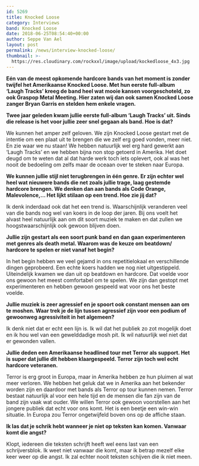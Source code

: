 ```yaml
---
id: 5269
title: Knocked Loose
category: Interviews
band: Knocked Loose
date: 2018-06-25T08:54:40+00:00
author: Seppe Van Ael
layout: post
permalink: /news/interview-knocked-loose/
thumbnail: >-
  https://res.cloudinary.com/rockxxl/image/upload/kockedloose_4x3.jpg
---
```

**Eén van de meest opkomende hardcore bands van het moment is zonder twijfel het Amerikaanse Knocked Loose. Met hun eerste full-album ‘Laugh Tracks’ kreeg de band heel wat mooie kansen voorgeschoteld, zo ook Graspop Metal Meeting. Hier zaten wij dan ook samen Knocked Loose zanger Bryan Garris en stelden hem enkele vragen.**

**Twee jaar geleden kwam jullie eerste full-album ‘Laugh Tracks’ uit. Sinds die release is het voor jullie zeer snel gegaan als band. Hoe is dat?**

We kunnen het amper zelf geloven. We zijn Knocked Loose gestart met de intentie om een plaat uit te brengen die we zelf erg goed vonden, meer niet. En zie waar we nu staan! We hebben natuurlijk wel erg hard gewerkt aan ‘Laugh Tracks’ en we hebben bijna non stop getoerd in Amerika. Het doet deugd om te weten dat al dat harde werk toch iets oplevert, ook al was het nooit de bedoeling om zelfs maar de oceaan over te steken naar Europa.

**We kunnen jullie stijl niet terugbrengen in één genre. Er zijn echter wel heel wat nieuwere bands die net zoals jullie trage, laag gestemde hardcore brengen. We denken dan aan bands als Code Orange, Malevolence,… Het lijkt stilaan op een trend. Hoe zie jij dat?**

Ik denk inderdaad ook dat het een trend is. Waarschijnlijk veranderen veel van die bands nog wel van koers in de loop der jaren. Bij ons voelt het alvast heel natuurlijk aan om dit soort muziek te maken en dat zullen we hoogstwaarschijnlijk ook gewoon blijven doen.

**Jullie zijn gestart als een soort punk band en dan gaan experimenteren met genres als death metal. Waarom was de keuze om beatdown/ hardcore te spelen er niet vanaf het begin?** 

In het begin hebben we veel gejamd in ons repetitielokaal en verschillende dingen geprobeerd. Een echte koers hadden we nog niet uitgestippeld. Uiteindelijk kwamen we dan uit op beatdown en hardcore. Dat voelde voor ons gewoon het meest comfortabel om te spelen. We zijn dan gestopt met experimenteren en hebben gewoon gespeeld wat voor ons het beste voelde.

**Jullie muziek is zeer agressief en je spoort ook constant mensen aan om te moshen. Waar trek je de lijn tussen agressief zijn voor een podium of gewoonweg agressiviteit in het algemeen?** 

Ik denk niet dat er echt een lijn is. Ik wil dat het publiek zo zot mogelijk doet en ik hou wel van een gewelddadige mosh pit. Ik wil natuurlijk wel niet dat er gewonden vallen.

**Jullie deden een Amerikaanse headlined tour met Terror als support. Het is super dat jullie dit hebben klaargespeeld. Terror zijn toch wel echt hardcore veteranen.** 

Terror is erg groot in Europa, maar in Amerika hebben ze hun pluimen al wat meer verloren. We hebben het geluk dat we in Amerika aan het bekender worden zijn en daardoor met bands als Terror op tour kunnen nemen. Terror bestaat natuurlijk al voor een hele tijd en de mensen die fan zijn van de band zijn vaak wat ouder. We willen Terror ook gewoon voorstellen aan het jongere publiek dat echt voor ons komt. Het is een beetje een win-win situatie. In Europa zou Terror ongetwijfeld boven ons op de affiche staan.

**Ik las dat je schrik hebt wanneer je niet op teksten kan komen. Vanwaar komt die angst?**

Klopt, iedereen die teksten schrijft heeft wel eens last van een schrijversblok. Ik weet niet vanwaar die komt, maar ik betrap mezelf elke keer weer op die angst. Ik zal echter nooit teksten schijven die ik niet meen.
